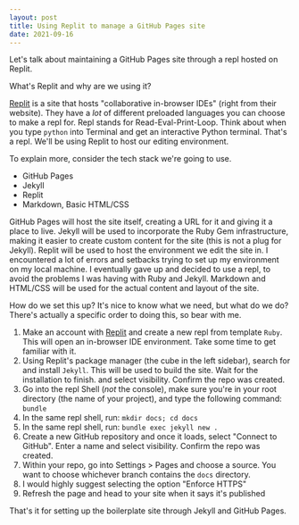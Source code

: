 ```yaml
---
layout: post
title: Using Replit to manage a GitHub Pages site
date: 2021-09-16
---
```


Let's talk about maintaining a GitHub Pages site through a repl hosted on Replit.

What's Replit and why are we using it?

[Replit](https://replit.com) is a site that hosts "collaborative in-browser IDEs" (right from their website). They have a _lot_ of different preloaded languages you can choose to make a repl for. Repl stands for Read-Eval-Print-Loop. Think about when you type `python` into Terminal and get an interactive Python terminal. That's a repl. We'll be using Replit to host our editing environment.

To explain more, consider the tech stack we're going to use.
* GitHub Pages
* Jekyll
* Replit
* Markdown, Basic HTML/CSS

GitHub Pages will host the site itself, creating a URL for it and giving it a place to live. Jekyll will be used to incorporate the Ruby Gem infrastructure, making it easier to create custom content for the site (this is not a plug for Jekyll). Replit will be used to host the environment we edit the site in. I encountered a lot of errors and setbacks trying to set up my environment on my local machine. I eventually gave up and decided to use a repl, to avoid the problems I was having with Ruby and Jekyll. Markdown and HTML/CSS will be used for the actual content and layout of the site.

How do we set this up? It's nice to know what we need, but what do we do? There's actually a specific order to doing this, so bear with me.

1. Make an account with [Replit]() and create a new repl from template `Ruby`.
    This will open an in-browser IDE environment. Take some time to get familiar with it.
2. Using Replit's package manager (the cube in the left sidebar), search for and install `Jekyll`. 
    This will be used to build the site. Wait for the installation to finish. 
    and select visibility. Confirm the repo was created.
3. Go into the repl Shell (_not_ the console), make sure you're in your root directory (the name of your 
    project), and type the following command:
    `bundle`
4. In the same repl shell, run: `mkdir docs; cd docs`
5. In the same repl shell, run:
    `bundle exec jekyll new .`
6. Create a new GitHub repository and once it loads, select "Connect to GitHub". Enter a name
    and select visibility. Confirm the repo was created.
7. Within your repo, go into Settings > Pages and choose a source. You want to choose whichever
    branch contains the `docs` directory.
8. I would highly suggest selecting the option "Enforce HTTPS"
9. Refresh the page and head to your site when it says it's published

That's it for setting up the boilerplate site through Jekyll and GitHub Pages.